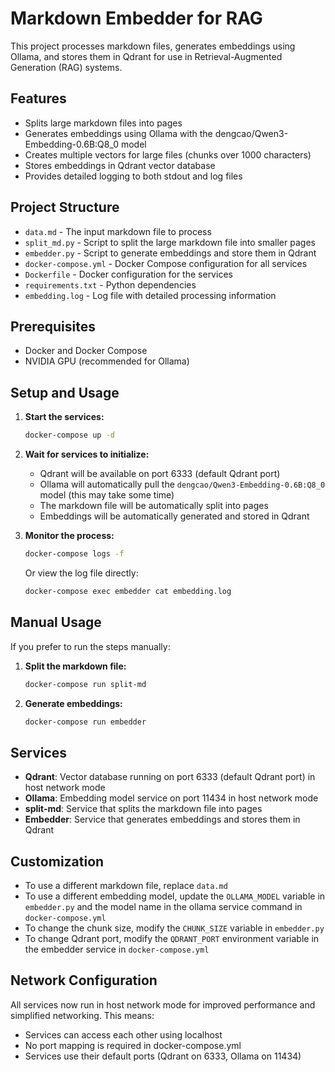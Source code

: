 # Markdown Embedder for RAG

This project processes markdown files, generates embeddings using Ollama, and stores them in Qdrant for use in Retrieval-Augmented Generation (RAG) systems.

## Features

- Splits large markdown files into pages
- Generates embeddings using Ollama with the dengcao/Qwen3-Embedding-0.6B:Q8_0 model
- Creates multiple vectors for large files (chunks over 1000 characters)
- Stores embeddings in Qdrant vector database
- Provides detailed logging to both stdout and log files

## Project Structure

- `data.md` - The input markdown file to process
- `split_md.py` - Script to split the large markdown file into smaller pages
- `embedder.py` - Script to generate embeddings and store them in Qdrant
- `docker-compose.yml` - Docker Compose configuration for all services
- `Dockerfile` - Docker configuration for the services
- `requirements.txt` - Python dependencies
- `embedding.log` - Log file with detailed processing information

## Prerequisites

- Docker and Docker Compose
- NVIDIA GPU (recommended for Ollama)

## Setup and Usage

1. **Start the services:**
   ```bash
   docker-compose up -d
   ```

2. **Wait for services to initialize:**
   - Qdrant will be available on port 6333 (default Qdrant port)
   - Ollama will automatically pull the `dengcao/Qwen3-Embedding-0.6B:Q8_0` model (this may take some time)
   - The markdown file will be automatically split into pages
   - Embeddings will be automatically generated and stored in Qdrant

3. **Monitor the process:**
   ```bash
   docker-compose logs -f
   ```
   
   Or view the log file directly:
   ```bash
   docker-compose exec embedder cat embedding.log
   ```

## Manual Usage

If you prefer to run the steps manually:

1. **Split the markdown file:**
   ```bash
   docker-compose run split-md
   ```

2. **Generate embeddings:**
   ```bash
   docker-compose run embedder
   ```

## Services

- **Qdrant**: Vector database running on port 6333 (default Qdrant port) in host network mode
- **Ollama**: Embedding model service on port 11434 in host network mode
- **split-md**: Service that splits the markdown file into pages
- **Embedder**: Service that generates embeddings and stores them in Qdrant

## Customization

- To use a different markdown file, replace `data.md`
- To use a different embedding model, update the `OLLAMA_MODEL` variable in `embedder.py` and the model name in the ollama service command in `docker-compose.yml`
- To change the chunk size, modify the `CHUNK_SIZE` variable in `embedder.py`
- To change Qdrant port, modify the `QDRANT_PORT` environment variable in the embedder service in `docker-compose.yml`

## Network Configuration

All services now run in host network mode for improved performance and simplified networking. This means:

- Services can access each other using localhost
- No port mapping is required in docker-compose.yml
- Services use their default ports (Qdrant on 6333, Ollama on 11434)
